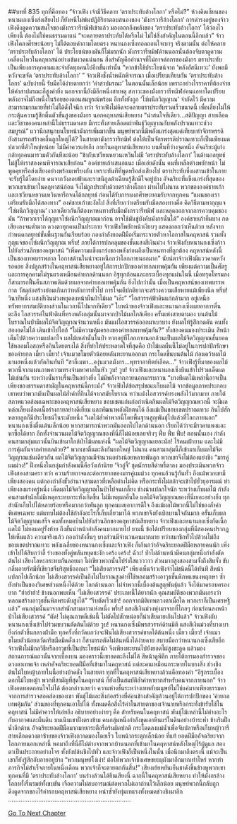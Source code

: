##บทที่ 835 ทุกที่คือทอง
“จ้าวเฟิง เจ้ามีวิธีคลาย ‘ตราประทับล้างโลกา’ หรือไม่?”
ห้วงคิดเซียนของหนานเกงเซิ่งส่งเสียงไป ก็ยังหนีไม่พ้นปฏิกิริยาตอบสนองของ ‘มังกรวารีล้างโลกา’
การดำรงอยู่ของจ้าวเฟิงดึงดูดความสนใจของมังกรวารีทมิฬเข้าแล้ว
มองออกถึงพลังของ ‘ตราประทับล้างโลกา’ ได้ว่องไวเพียงนี้ ต้องไม่ใช่คนธรรมดาแน่
“จะคลายตราประทับได้หรือไม่ ไม่ใช่สิ่งสำคัญในตอนนี้อีกแล้ว”
จ้าวเฟิงโคลงศีรษะน้อยๆ ไม่ได้ตอบคำถามโดยตรง
หนานกงเซิ่งทอดถอนใจเบาๆ
จริงตามนั้น ต่อให้คลาย ‘ตราประทับล้างโลกา’ ได้ ประโยชน์ของมันก็ไม่มากนัก
มังกรวารีทมิฬด้านนอกนั่นต้องจับตาดูความเคลื่อนไหวในคฤหาสน์อย่างเข้มงวดแน่นอน
สิ่งสำคัญคืออำนาจที่ไม่อาจต่อกรของมังกร ตราประทับเป็นเพียงการคุกคามและจำกัดทุกคนไปอีกขั้นเท่านั้น
“หากข้าใช้ประโยชน์จาก ‘พลังอัสนีเทวะ’ ยังพอมีหวังจะขจัด ‘ตราประทับล้างโลกา’ ”
จ้าวเฟิงชั่งน้ำหนักพิจารณา
เมื่อเปรียบเทียบกัน ‘ตราประทับล้างโลกา’ ฉบับง่ายนี้ รับมือได้ง่ายดายกว่า ‘คำสาปมรณะ’ ในตอนนั้นเล็กน้อย เพราะอย่างไรราคาที่ต้องจ่ายให้คำสาปมรณะก็สูงค่ายิ่ง
นอกจากนี้ยังมีอีกหนึ่งสาเหตุ
สภาวะของมังกรวารีทมิฬอ่อนแอหาใดเปรียบ พลังอาจไม่ถึงหนึ่งในร้อยของตอนสมบูรณ์พร้อม อีกทั้งยังถูก ‘โซ่ผนึกวิญญาณ’ จำกัดไว้ มีความสามารถมากมายที่ทำไม่ได้ดั่งใจนึก
ทว่า
จ้าวเฟิงไม่คิดจะคลายตราประทับรวดเร็วขนาดนี้ เพื่อเลี่ยงไม่ให้กระตุ้นความรู้สึกตื่นตัวขั้นสูงของมังกร
นอกคฤหาสน์เสียหยาง
“น่าสนใจทีเดียว...สติปัญญา สายเลือด และวิชาของคนเหล่านี้ไม่ธรรมดาเลย มีกระทั่งสายเลือดเผ่าพันธุ์วิญญาณกับพลังปราณเทวะช่วงสมบูรณ์”
แววนึกสนุกบนใบหน้ามังกรเพิ่มมากขึ้น
มนุษย์พวกนี้มีพลังแกร่งสุดแค่เทียบเท่าจักรพรรดิ ยังสามารถสร้างคลื่นลูกใหญ่ได้?
ในสายตามังกรวารีทมิฬ ต่อให้เป็นจักรพรรดิปราณเทวะก็เป็นเพียงมดปลวกที่ตัวใหญ่หน่อย ไม่มีค่าควรเอ่ยถึง
ภายในคฤหาสน์เสียหยาง บนพื้นที่ว่างจุดหนึ่ง
อัจฉริยะผู้เก่งกล้าทุกคนมารวมตัวกันทีละน้อย
“ข้ากับเซวียนหยวนเหวินไม่มี ‘ตราประทับล้างโลกา’ ในด้านกลยุทธ์ ไม่สู้ให้เราสองคนพิจารณาเสียก่อน”
องค์ชายเก้าเสนอแนะ
เมื่อเอ่ยดังนั้น คนที่เหลือต่างพยักหน้า ไม่พูดคุยหรือส่งเสียงอย่างพร้อมเพรียงกัน
เพราะทันทีที่พูดหรือส่งเสียงไป ตราประทับซึ่งผสานเข้าในกายจะรับรู้ได้โดยง่าย
คนจากวังลอยฟ้าและราชนิกูลต้าเฉียนรู้สึกดีใจอยู่บ้าง อัจฉริยะที่แข็งแกร่งที่สุดของพวกเขาเข้ามาในคฤหาสน์ก่อน จึงไม่ถูกประทับด้วยตราล้างโลกา
ผ่านไปไม่นาน
พวกขององค์ชายเก้าและเซวียนหยวนเหวินหารือจนได้กลยุทธ์ ก่อนได้รับการผงกศีรษะยอมรับจากทุกคน
“แผนของเราเตรียมรับมือได้สองทาง”
องค์ชายเก้าชะงักไป
สิ่งที่เรียกว่าเตรียมรับมือสองทางคือ คิดวิธีตามหากุญแจ ‘โซ่ผนึกวิญญาณ’ เวลาเดียวกันก็ต้องหาหนทางรับมือมังกรวารีทมิฬ และหลุดออกจากการควบคุมของมัน
“ถ้าพวกเราได้กุญแจโซ่ผนึกวิญญาณมาก่อน อาจใช้มันขู่บังคับมังกรนั่นได้”
องค์ชายเก้ายิ้มบาง กดเสียงลงจนต่ำมาก
ดวงตาทุกคนเป็นประกาย
จ้าวเฟิงก็พยักหน้าเงียบๆ แสดงออกว่าเห็นด้วย
หลังจากกำหนดกลยุทธ์ขั้นพื้นฐานกันเรียบร้อย กองกำลังยอดฝีมือเริ่มกระจายตัวหาโอกาสในคฤหาสน์ รวมทั้งกุญแจของโซ่ผนึกวิญญาณ
พรึ่บ!
ภายใต้การปกคลุมของชั้นแสงสีเงินม่วง จ้าวเฟิงกับหนานกงเซิ่งก้าวไปยังส่วนลึกของคฤหาสน์
“เพิ่มความแข็งแกร่งของพลังก่อนถึงเป็นหนทางที่ถูกต้อง คฤหาสน์หลังนี้เป็นของเทพบรรพกาล โอกาสด้านในน่าจะเหนือกว่าโลกภายนอกมาก”
นัยน์ตาจ้าวเฟิงมีแววคาดหวังรอคอย
สิ่งปลูกสร้างในคฤหาสน์เสียหยางอยู่ใต้การปกปักของค่ายกลเทพคุ้มกัน เพียงแต่ความเป็นศัตรูและการคุกคามไม่รุนแรงเหมือนค่ายกลด้านนอก
อิฐทุกก้อนและกระเบื้องทุกแผ่นในนี้ เมื่อทรุดโทรมลงก็สามารถฟื้นคืนสภาพเดิมด้วยผลจากค่ายกลเทพคุ้มกัน
ยิ่งไปกว่านั้น เมื่อเป็นคฤหาสน์ของเทพบรรพกาล วัสดุก่อสร้างย่อมเกินกว่าหลักการทั่วไป การโจมตีปกติยากจะสร้างความเสียหายแม้เพียงนิด
พรึ่บ!
วินาทีหนึ่ง แสงสีเงินม่วงหยุดลงหน้าผืนป่าไม้ผล
“เอ๊ะ”
“ไอสวรรค์ฟ้าดินแก่กล้ามาก อยู่เหนือทรัพยากรสมบัติบางส่วนในเวลานี้ไปมากทีเดียว”
ใบหน้าของจ้าวเฟิงและหนานกงเซิ่งเผยอาการตื่นตะลึง
ไอสวรรค์ในฟ้าดินที่ทรงพลังกลุ่มนั้นมาจากป่าไม้ผลใกล้เคียง
ครั้นเพ่งสายตามอง
บนต้นไม้โบราณในป่ามีผลไม้จิตวิญญาณจำนวนหนึ่ง มันแผ่ไอสวรรค์ออกมาเบาบาง ยังผลให้รู้สึกกดดัน
คนทั้งสองอดไม่ได้ เดินเข้าไปใกล้
“ไม่มีความคุ้มครองของค่ายกลเทพคุ้มกัน?”
ทั้งสองคนมองประเมิน สีหน้าเต็มไปด้วยความแปลกใจ
ผลไม้เหล่านั้นในป่า หากอยู่ที่โลกภายนอกล้วนเป็นผลไม้จิตวิญญาณชั้นยอด ใช้หลอมโอสถหรือกินโดยตรงได้
สิ่งที่ทำให้ประหลาดใจที่สุดคือ ป่าไม้ผลผืนนี้ไม่อยู่ในการปกปักรักษาของค่ายกล
เมี้ยว เมี้ยว!
เจ้าแมวขโมยตัวน้อยพลันทะยานออกมา กระโดดขึ้นบนต้นไม้ ก่อนคว้าผลไม้มาผลหนึ่งแล้วกัดกินทันที
“สาลี่เมฆา...องุ่นมวลมังกร...พุทราอาทิตย์เลือด...”
จ้าวเฟิงรู้ที่มาของผลไม้พวกนี้จากแผนภาพความทรงจำมหาศาลในหัว
วูบ! วูบ!
จ้าวเฟิงและหนานกงเซิ่งบินเข้าไปร่วมเด็ดผลไม้เช่นกัน
ระหว่างนั้นราบรื่นเป็นอย่างยิ่ง ไม่มีพลังจากภายนอกมารบกวน
“บางทีผลไม้เหล่านี้อาจเป็นเพียงของธรรมดาสามัญในคฤหาสน์นี้กระมัง”
จ้าวเฟิงได้ข้อสรุปขณะเก็บผลไม้
จากข้อมูลภาพประกอบ เขาพบว่าพวกมันเป็นผลไม้ล้ำค่าที่กินได้จากสมัยโบราณ ทว่าแฝงไอสวรรค์ทรงพลังไว้มากมาย ภายใต้สภาพแวดล้อมเฉพาะของคฤหาสน์เสียหยาง
ขอบเขตแก่นก่อกำเนิดกินผลไม้จิตวิญญาณพวกนี้ จะมีผลหล่อเลี้ยงเลือดเนื้อร่างกายอย่างดีเยี่ยม และพัฒนาพลังฝึกตนได้
ถึงแม้เป็นขอบเขตปราณเทวะ กินไปสักหลายลูกก็มีประโยชน์ในระดับหนึ่ง
“ผลไม้ล้ำค่าพวกนี้โดยพื้นฐานสูญพันธุ์ไปแล้วที่โลกภายนอก”
หนานกงเซิ่งตื่นเต้นเล็กน้อย หากสามารถนำพวกมันออกไปโลกด้านนอก เรียกได้ว่าจะมีราคาแพงและหาซื้อได้ยาก
อีกทั้งจำนวนผลไม้จิตวิญญาณของที่นี่ก็ไม่น้อยเลยจริงๆ
ฟึ่บ ฟึ่บ ฟึ่บ!
ตอนนั้นเอง กำลังคนสามกลุ่มแถวนั้นบินเข้ามาใกล้ป่าไม้ผลแห่งนี้
“ผลไม้จิตวิญญาณเยอะนัก! ไร้คนเฝ้ายาม และไม่มีการคุ้มกันจากค่ายกลด้วย?”
พวกเขาตื่นตะลึงกันยกใหญ่
ไม่นาน คนสามกลุ่มนี้ก็เข้ามาเก็บผลไม้จิตวิญญาณเช่นเดียวกัน
ผลไม้จิตวิญญาณมีจำนวนอย่างน้อยหลายพันลูก พวกเขาจึงไม่ต้องแย่งชิง
“มารคู่ผมม่วง!”
ฝั่งหนึ่งในกลุ่มกำลังคนนี้คือวังเก้านิรย
‘จิวอู๋จี้’ ชุดนักรบสีดำหรี่ตาลง มองประเมินพวกจ้าวเฟิงสองสามครา
ทว่า ความร้ายกาจและต่อกรยากของมารคู่ผมม่วง ทุกคนล้วนรู้กันทั่ว
ถึงแม้พวกเขามีเพียงสองคน แต่กองกำลังขั้วอำนาจสามดาวที่เหลือต่างไม่คิด หรือกระทั่งไม่กล้าจะเข้าไปยั่วยุอารมณ์
ทำเพียงลงแรงครู่หนึ่ง เด็ดผลไม้จิตวิญญาณในป่าไปจนเกลี้ยง
ช่างน่าแปลกใจนัก ระหว่างเก็บผลไม้ กำลังคนสามสำนักไม่มีเหตุกระทบกระทั่งเกิดขึ้น
ไม่มีเหตุผลอื่นใด
ผลไม้จิตวิญญาณของที่นี่เยอะอย่างยิ่ง ทุกสำนักเก็บไปได้หลายร้อยหรือมากกว่าพันลูก
ทุกคนเผยอาการดีใจ ถึงแม้ผลไม้พวกนี้ไม่ใช่ของล้ำค่าพิเศษเฉพาะ แต่แทบไม่ต้องใช้กำลังอะไรก็เก็บเกี่ยวมาได้ พวกเขาจึงยังเบิกบานใจกันมาก
ครั้นเก็บผลไม้จิตวิญญาณเสร็จ คนทั้งหมดบินไปยังส่วนลึกของคฤหาสน์เสียหยาง
จ้าวเฟิงและหนานกงเซิ่งกัดเนื้อผลไม้ ไม่ยอมอยู่รั้งท้าย ถึงขั้นนำหน้ากำลังคนมากมายไป
ยามนี้ ข้อได้เปรียบของกลุ่มที่มีสองคนปรากฏให้เห็นแล้ว
ความจริงแล้ว กองกำลังอื่นๆ บางส่วนมีจำนวนคนมากมาย ทว่าสมาชิกทั่วไปล้วนไม่ถึงขอบเขตปราณเทวะ
พลังเฉลี่ยของหนานกงเซิ่งและจ้าวเฟิง ก็เกินกว่าอัจฉริยะยอดฝีมือหลายคนนัก
เพิ่งเข้าไปได้สิบกว่าลี้ ร่างของทั้งคู่พลันหยุดชะงัก
เคร้ง เคร้ง! ฉัวะ!
ป่าไผ่ด้านหน้ามีคนกลุ่มหนึ่งกำลังตัดต้นไผ่ เสียงโลหะกระทบกันลอยมา
ไผ่เขียวพวกนั้นโปร่งใสแวววาว ส่วนมากสูงสองสามจั้งถึงสิบจั้ง ขับกลิ่นอายรัศมีที่เขียวขจีบริสุทธิ์ออกมา
“ไผ่เสียงสวรรค์!”
เพียงเห็นจ้าวเฟิงจำไผ่ชนิดนี้ได้ทันที สีหน้าแปลกไปเล็กน้อย
ไผ่เสียงสวรรค์เป็นถึงไผ่โบราณสูงค่าที่ใช้หลอมสร้างอาวุธชั้นพิภพแขนงพฤกษา ซ้ำยังทำเป็นของวิเศษส่วนหนึ่งได้ด้วย
โลกด้านนอก ไผ่จำพวกนี้เบื้องต้นสูญพันธุ์แล้ว จึงได้มาครอบครองยาก
“ฮ่าฮ่าฮ่า! ข้างนอกพบเห็น ‘ไผ่เสียงสวรรค์’ ประเภทนี้ได้ยากนัก คุณสมบัติของพวกมันเกรงว่าหลอมสร้างอาวุธชั้นพิภพระดับสูงได้”
“รีบตัดเร็วเข้า! ออกจากมิติเทพลวงตาเมื่อใด พวกเราก็เป็นเศรษฐีแล้ว”
คนกลุ่มนั้นมาจากสำนักสามดาวแห่งหนึ่ง
พรึ่บ!
แสงสีเงินม่วงพุ่งมาจากที่ไกลๆ ก่อนร่อนลงหน้าป่าไผ่เสียงสวรรค์
“ตัด! ไผ่คุณภาพดีเช่นนี้ ไม่ตัดไปสักหน่อยก็น่าเสียดายเกินไปแล้ว”
จ้าวเฟิงกับหนานกงเซิ่งเข้าไปร่วมขบวนตัดต้นไผ่ด้วย
วูบ!
หนานกงเซิ่งมีพรสวรรค์ด้านมิติ แสงสีเงินม่วงที่บางเบายิ่งก่อตัวขึ้นกลางฝ่ามือ ทุกครั้งที่กวัดแกว่งจะฟันไผ่เสียงสวรรค์ขาดได้ต้นหนึ่ง
เมี้ยว เมี้ยว!
เจ้าแมวขโมยตัวน้อยตวัดกริชมืดมิดดั่งเงา ก็สามารถตัดไผ่ต้นหนึ่งได้ง่ายดาย สบายมือกว่าหนานกงเซิ่งเสียอีก
จ้าวเฟิงไม่มีกลวิธีหรืออาวุธที่เป็นประโยชน์นัก จึงเพียงทะยานไปยังยอดไผ่สูงชะลูด แล้วมองสถานการณ์แถวนั้นจากเบื้องบน
มองคราวนี้เขาอดตะลึงไม่ได้ สีหน้าดูพิลึก
ภายใต้การมองสำรวจของดวงตาเทพเจ้า เหล่าอัจฉริยะยอดฝีมือที่เข้ามาในคฤหาสน์ แต่ละคนเหมือนกระหายในบางสิ่ง ช่วงชิงต้นไม้ใบหญ้าภายในนี้อย่างบ้าคลั่ง
ในสายตา ทุกที่ในคฤหาสน์เสียหยางล้วนคือทองคำ
“อิฐกระเบื้อง ดอกไม้ใบหญ้า พวกที่สามัญที่สุดในคฤหาสน์ ก็ยังเป็นสมบัติล้ำค่าหายากสำหรับคนจากภายนอก”
จ้าวเฟิงอดทอดถอนใจไม่ได้
ต้องกล่าวเลยว่า ความห่างชั้นระหว่างเทพกับมนุษย์ไม่ใช่แค่มากเพียงธรรมดา
จากการสำรวจสอดส่องของเขา พันธุ์ไม้และสิ่งก่อสร้างที่ค่อนข้างสำคัญล้วนอยู่ใต้การปกปักของ ‘ค่ายกลเทพคุ้มกัน’
ส่วนของที่ทุกคนเอาไปได้ ทั้งหมดคือสิ่งไร้ค่าในสายตาของเจ้านายหรือกระทั่งข้ารับใช้ในคฤหาสน์ ไม่มีค่าควรให้เอ่ยถึง
อธิบายอย่างง่ายๆ คือ สำหรับคนในคฤหาสน์ พันธุ์ไม้เหล่านี้ไม่ต่างอะไรกับอากาศและผืนดิน
บนเนินเขาฝั่งตรงข้าม
คนกลุ่มหนึ่งกำลังขุดเอาหินแร่ในดินอย่างบ้าระห่ำ
ข้างริมฝั่งน้ำอีกด้าน อัจฉริยะยอดฝีมือมากมายกระตือรือร้นผิดปกติ กระโดดลงแม่น้ำเพื่อจับปลาหรือเก็บหญ้าวารี
สายเลือดดวงตาซ้ายของจ้าวเฟิงกวาดมองโดยเร็ว ใบหน้ากระตุกเล็กน้อย
ที่แท้ ยอดฝีมืออัจฉริยะจากโลกภายนอกเหล่านี้ พอมาถึงที่นี่ก็ไม่ต่างจากพวกบ้านนอกที่เข้ามาในคฤหาสน์หลังใหญ่ไร้ผู้ดูแล สองตาเป็นประกายอย่างโจร ทั้งยังปล้นชิงไปทั่ว
และจ้าวเฟิงก็เป็นหนึ่งในนั้น
เมื่อนึกมาถึงตรงนี้ แม้จะเป็นเขาก็ยังรู้สึกอับอายอยู่บ้าง
“พวกมนุษย์โง่เง่า! ต่อให้พวกเจ้าชิงเศษขยะผุผังมาอีกมากเท่าไหร่ หากทำภารกิจไม่สำเร็จภายในหนึ่งเดือน พวกเจ้าก็จะตายตกกันสิ้น!”
เสียงเย้ยหยันเย็นชาดังขึ้นข้างหูพวกเขา
ทุกคนที่มี ‘ตราประทับล้างโลกา’ บนร่างล้วนได้ยินเสียงนี้
ฉากนี้ในคฤหาสน์เสียหยาง ทำให้มังกรล้างโลกาทั้งรื่นรมย์ทั้งขบขัน เจือความไม่สบอารมณ์ต่อพวกไม่เอาถ่านไว้เล็กน้อย
มนุษย์พวกนี้กลับถูกดึงดูดจากของไร้ค่ารอบคฤหาสน์เสียหยาง หนำซ้ำยังทุ่มเทแรงทั้งหมดช่วงชิงมาอีก
.....................................................................


[Go To Next Chapter]( ./73.md)